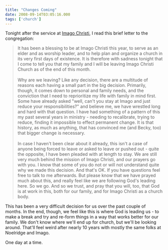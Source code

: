 ```yaml
---
title: "Changes Coming"
date: 2008-09-14T03:05:16.000
tags: ['church']
---
```


Tonight after the service at [Imago Christi](http://www.imagochristicp.org), I read this brief letter to the congregation:

> It has been a blessing to be at Imago Christi this year, to serve as an elder and as worship leader, and to help plan and organize a church in its very first days of existence. It is therefore with sadness tonight that I come to tell you that my family and I will be leaving Imago Christi Church as of the end of this month.  
> <br/>
> Why are we leaving? Like any decision, there are a multitude of reasons each having a small part in the big decision. Primarily, though, it comes down to personal and family needs, and the conviction that I need to reprioritize my life with family in mind first. Some have already asked "well, can't you stay at Imago and just reduce your responsibilities?" and believe me, we have wrestled long and hard with that question. I have had something of a pattern of this my past several years in ministry - needing to recalibrate, trying to reduce, finding it impossible to effect permanent change. It is that history, as much as anything, that has convinced me (and Becky, too) that bigger change is necessary.  
> <br/>
> In case I haven't been clear about it already, this isn't a case of anyone being forced to leave or asked to leave or pushed out - quite the opposite, I have been pleaded with at length to stay. We are still very much behind the mission of Imago Christi, and our prayers go with you. I know that some of you do not or will not understand quite why we made this decision. And that's OK. If you have questions feel free to talk to me afterwards. But please know that we have prayed much about this, and really feel like we are following God's leading here. So we go. And so we trust, and pray that you will, too, that God is at work in this, both for our family, and for Imago Christi as a church body.

This has been a very difficult decision for us over the past couple of months. In the end, though, we feel like this is where God is leading us - to make a break and try and re-form things in a way that works better for our family. We don't know where we'll end up for church, but we'll be looking around. That'll feel weird after nearly 10 years with mostly the same folks at Noelridge and Imago.

One day at a time.
